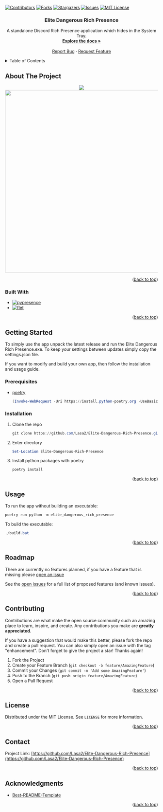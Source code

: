 <!-- Improved compatibility of back to top link: See: https://github.com/othneildrew/Best-README-Template/pull/73 -->
<a name="readme-top"></a>


<!-- PROJECT SHIELDS -->
<!--
*** I'm using markdown "reference style" links for readability.
*** Reference links are enclosed in brackets [ ] instead of parentheses ( ).
*** See the bottom of this document for the declaration of the reference variables
*** for contributors-url, forks-url, etc. This is an optional, concise syntax you may use.
*** https://www.markdownguide.org/basic-syntax/#reference-style-links
-->
[![Contributors][contributors-shield]][contributors-url]
[![Forks][forks-shield]][forks-url]
[![Stargazers][stars-shield]][stars-url]
[![Issues][issues-shield]][issues-url]
[![MIT License][license-shield]][license-url]



<!-- PROJECT LOGO -->
<!-- <br />
<div align="center">
  <a href="https://github.com/Lasa2/Elite-Dangerous-Rich-Presence">
    <img src="images/logo.png" alt="Logo" width="80" height="80">
  </a>
-->

<h3 align="center">Elite Dangerous Rich Presence</h3>

  <p align="center">
    A standalone Discord Rich Presence application which hides in the System Tray.
    <br />
    <a href="https://github.com/Lasa2/Elite-Dangerous-Rich-Presence/blob/master/README.md"><strong>Explore the docs »</strong></a>
    <br />
    <br />
    <a href="https://github.com/Lasa2/Elite-Dangerous-Rich-Presence/issues">Report Bug</a>
    ·
    <a href="https://github.com/Lasa2/Elite-Dangerous-Rich-Presence/issues">Request Feature</a>
  </p>
</div>



<!-- TABLE OF CONTENTS -->
<details>
  <summary>Table of Contents</summary>
  <ol>
    <li>
      <a href="#about-the-project">About The Project</a>
      <ul>
        <li><a href="#built-with">Built With</a></li>
      </ul>
    </li>
    <li>
      <a href="#getting-started">Getting Started</a>
      <ul>
        <li><a href="#prerequisites">Prerequisites</a></li>
        <li><a href="#installation">Installation</a></li>
      </ul>
    </li>
    <li><a href="#usage">Usage</a></li>
    <li><a href="#roadmap">Roadmap</a></li>
    <li><a href="#contributing">Contributing</a></li>
    <li><a href="#license">License</a></li>
    <li><a href="#contact">Contact</a></li>
    <li><a href="#acknowledgments">Acknowledgments</a></li>
  </ol>
</details>



<!-- ABOUT THE PROJECT -->
## About The Project
<p align="middle">
  <img src="https://github.com/Lasa2/Elite-Dangerous-Rich-Presence/blob/master/images/presence.jpg?raw=true">
  <img src="https://github.com/Lasa2/Elite-Dangerous-Rich-Presence/blob/master/images/settings.png?raw=true" height=600px>
</p>

<p align="right">(<a href="#readme-top">back to top</a>)</p>



### Built With

* [![pypresence][pypresence]][pypresence-url]
* [![flet][flet]][flet-url]

<p align="right">(<a href="#readme-top">back to top</a>)</p>



<!-- GETTING STARTED -->
## Getting Started

To simply use the app unpack the latest release and run the Elite Dangerous Rich Presence.exe. To keep your settings between updates simply copy the settings.json file.

If you want to modify and build your own app, then follow the installation and usage guide.

### Prerequisites

* [poetry](https://python-poetry.org/docs/#installation)
  ```powershell
  (Invoke-WebRequest -Uri https://install.python-poetry.org -UseBasicParsing).Content | py -
  ```

### Installation

1. Clone the repo
   ```powershell
   git clone https://github.com/Lasa2/Elite-Dangerous-Rich-Presence.git
   ```
2. Enter directory
   ```powershell
   Set-Location Elite-Dangerous-Rich-Presence
   ```
3. Install python packages with poetry
   ```powershell
   poetry install
   ```

<p align="right">(<a href="#readme-top">back to top</a>)</p>



<!-- USAGE EXAMPLES -->
## Usage

<!-- Use this space to show useful examples of how a project can be used. Additional screenshots, code examples and demos work well in this space. You may also link to more resources. -->

To run the app without building an executable:
```powershell
poetry run python -m elite_dangerous_rich_presence
```
To build the executable:
```powershell
./build.bat
```

<!-- _For more examples, please refer to the [Documentation](https://example.com)_ -->

<p align="right">(<a href="#readme-top">back to top</a>)</p>



<!-- ROADMAP -->
## Roadmap

There are currently no features planned, if you have a feature that is missing please [open an issue](https://github.com/Lasa2/Elite-Dangerous-Rich-Presence/issues)

See the [open issues](https://github.com/Lasa2/Elite-Dangerous-Rich-Presence/issues) for a full list of proposed features (and known issues).

<p align="right">(<a href="#readme-top">back to top</a>)</p>



<!-- CONTRIBUTING -->
## Contributing

Contributions are what make the open source community such an amazing place to learn, inspire, and create. Any contributions you make are **greatly appreciated**.

If you have a suggestion that would make this better, please fork the repo and create a pull request. You can also simply open an issue with the tag "enhancement".
Don't forget to give the project a star! Thanks again!

1. Fork the Project
2. Create your Feature Branch (`git checkout -b feature/AmazingFeature`)
3. Commit your Changes (`git commit -m 'Add some AmazingFeature'`)
4. Push to the Branch (`git push origin feature/AmazingFeature`)
5. Open a Pull Request

<p align="right">(<a href="#readme-top">back to top</a>)</p>



<!-- LICENSE -->
## License

Distributed under the MIT License. See `LICENSE` for more information.

<p align="right">(<a href="#readme-top">back to top</a>)</p>



<!-- CONTACT -->
## Contact

Project Link: [https://github.com/Lasa2/Elite-Dangerous-Rich-Presence](https://github.com/Lasa2/Elite-Dangerous-Rich-Presence)

<p align="right">(<a href="#readme-top">back to top</a>)</p>



<!-- ACKNOWLEDGMENTS -->
## Acknowledgments

* [Best-README-Template](https://github.com/othneildrew/Best-README-Template)

<p align="right">(<a href="#readme-top">back to top</a>)</p>



<!-- MARKDOWN LINKS & IMAGES -->
<!-- https://www.markdownguide.org/basic-syntax/#reference-style-links -->
[contributors-shield]: https://img.shields.io/github/contributors/Lasa2/Elite-Dangerous-Rich-Presence.svg?style=for-the-badge
[contributors-url]: https://github.com/Lasa2/Elite-Dangerous-Rich-Presence/graphs/contributors
[forks-shield]: https://img.shields.io/github/forks/Lasa2/Elite-Dangerous-Rich-Presence.svg?style=for-the-badge
[forks-url]: https://github.com/Lasa2/Elite-Dangerous-Rich-Presence/network/members
[stars-shield]: https://img.shields.io/github/stars/Lasa2/Elite-Dangerous-Rich-Presence.svg?style=for-the-badge
[stars-url]: https://github.com/Lasa2/Elite-Dangerous-Rich-Presence/stargazers
[issues-shield]: https://img.shields.io/github/issues/Lasa2/Elite-Dangerous-Rich-Presence.svg?style=for-the-badge
[issues-url]: https://github.com/Lasa2/Elite-Dangerous-Rich-Presence/issues
[license-shield]: https://img.shields.io/github/license/Lasa2/Elite-Dangerous-Rich-Presence.svg?style=for-the-badge
[license-url]: https://github.com/Lasa2/Elite-Dangerous-Rich-Presence/blob/master/LICENSE.txt
[linkedin-shield]: https://img.shields.io/badge/-LinkedIn-black.svg?style=for-the-badge&logo=linkedin&colorB=555
[linkedin-url]: https://linkedin.com/in/linkedin_username
[product-screenshot]: images/screenshot.png
[pypresence]: https://img.shields.io/badge/pypresence-00bb88.svg?style=for-the-badge&logo=discord&logoWidth=20
[pypresence-url]: https://github.com/qwertyquerty/pypresence
[flet]: https://img.shields.io/badge/flet-db0f49.svg?style=for-the-badge
[flet-url]: https://flet.dev/
